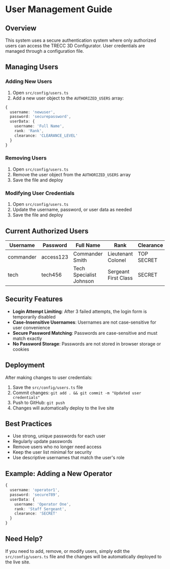 # User Management Guide

## Overview
This system uses a secure authentication system where only authorized users can access the TRECC 3D Configurator. User credentials are managed through a configuration file.

## Managing Users

### Adding New Users
1. Open `src/config/users.ts`
2. Add a new user object to the `AUTHORIZED_USERS` array:

```typescript
{
  username: 'newuser',
  password: 'securepassword',
  userData: {
    username: 'Full Name',
    rank: 'Rank',
    clearance: 'CLEARANCE_LEVEL'
  }
}
```

### Removing Users
1. Open `src/config/users.ts`
2. Remove the user object from the `AUTHORIZED_USERS` array
3. Save the file and deploy

### Modifying User Credentials
1. Open `src/config/users.ts`
2. Update the username, password, or user data as needed
3. Save the file and deploy

## Current Authorized Users

| Username | Password | Full Name | Rank | Clearance |
|----------|----------|-----------|------|-----------|
| commander | access123 | Commander Smith | Lieutenant Colonel | TOP SECRET |
| tech | tech456 | Tech Specialist Johnson | Sergeant First Class | SECRET |

## Security Features

- **Login Attempt Limiting**: After 3 failed attempts, the login form is temporarily disabled
- **Case-Insensitive Usernames**: Usernames are not case-sensitive for user convenience
- **Secure Password Matching**: Passwords are case-sensitive and must match exactly
- **No Password Storage**: Passwords are not stored in browser storage or cookies

## Deployment

After making changes to user credentials:
1. Save the `src/config/users.ts` file
2. Commit changes: `git add . && git commit -m "Updated user credentials"`
3. Push to GitHub: `git push`
4. Changes will automatically deploy to the live site

## Best Practices

- Use strong, unique passwords for each user
- Regularly update passwords
- Remove users who no longer need access
- Keep the user list minimal for security
- Use descriptive usernames that match the user's role

## Example: Adding a New Operator

```typescript
{
  username: 'operator1',
  password: 'secure789',
  userData: {
    username: 'Operator One',
    rank: 'Staff Sergeant',
    clearance: 'SECRET'
  }
}
```

## Need Help?

If you need to add, remove, or modify users, simply edit the `src/config/users.ts` file and the changes will be automatically deployed to the live site.
